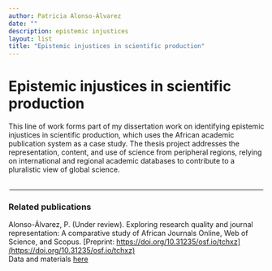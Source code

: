 ```yaml
---
author: Patricia Alonso-Álvarez
date: ""
description: epistemic injustices
layout: list
title: "Epistemic injustices in scientific production"
---
```


# Epistemic injustices in scientific production

This line of work forms part of my dissertation work on identifying epistemic injustices in scientific production, which uses the African academic publication system as a case study. The thesis project addresses the representation, content, and use of science from peripheral regions, relying on international and regional academic databases to contribute to a pluralistic view of global science.

<br>


<hr style="width:500px; margin: auto;" />

### Related publications

Alonso-Álvarez, P. (Under review). Exploring research quality and journal representation: A comparative study of African Journals Online, Web of Science, and Scopus. [Preprint: https://doi.org/10.31235/osf.io/tchxz](https://doi.org/10.31235/osf.io/tchxz)<br>
Data and materials [here](https://doi.org/10.17605/OSF.IO/E2F6Z)
